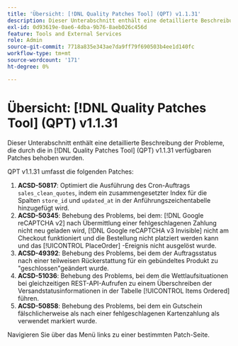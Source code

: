 ```yaml
---
title: 'Übersicht: [!DNL Quality Patches Tool] (QPT) v1.1.31'
description: Dieser Unterabschnitt enthält eine detaillierte Beschreibung der Probleme, die durch die in [!DNL Quality Patches Tool]  (QPT) v1.1.31 verfügbaren Patches behoben wurden.
exl-id: 0d93619e-0ae6-4dba-9b76-8aeb026c456d
feature: Tools and External Services
role: Admin
source-git-commit: 7718a835e343ae7da9ff79f690503b4ee1d140fc
workflow-type: tm+mt
source-wordcount: '171'
ht-degree: 0%

---
```


# Übersicht: [!DNL Quality Patches Tool] (QPT) v1.1.31

Dieser Unterabschnitt enthält eine detaillierte Beschreibung der Probleme, die durch die in [!DNL Quality Patches Tool] (QPT) v1.1.31 verfügbaren Patches behoben wurden.

QPT v1.1.31 umfasst die folgenden Patches:

1. **ACSD-50817**: Optimiert die Ausführung des Cron-Auftrags `sales_clean_quotes`, indem ein zusammengesetzter Index für die Spalten `store_id` und `updated_at` in der Anführungszeichentabelle hinzugefügt wird.
1. **ACSD-50345**: Behebung des Problems, bei dem: [!DNL Google reCAPTCHA v2] nach Übermittlung einer fehlgeschlagenen Zahlung nicht neu geladen wird, [!DNL Google reCAPTCHA v3 Invisible] nicht am Checkout funktioniert und die Bestellung nicht platziert werden kann und das [!UICONTROL PlaceOrder] -Ereignis nicht ausgelöst wurde.
1. **ACSD-49392**: Behebung des Problems, bei dem der Auftragsstatus nach einer teilweisen Rückerstattung für ein gebündeltes Produkt zu &quot;geschlossen&quot;geändert wurde.
1. **ACSD-51036**: Behebung des Problems, bei dem die Wettlaufsituationen bei gleichzeitigen REST-API-Aufrufen zu einem Überschreiben der Versandstatusinformationen in der Tabelle [!UICONTROL Items Ordered] führen.
1. **ACSD-50858**: Behebung des Problems, bei dem ein Gutschein fälschlicherweise als nach einer fehlgeschlagenen Kartenzahlung als verwendet markiert wurde.

Navigieren Sie über das Menü links zu einer bestimmten Patch-Seite.
